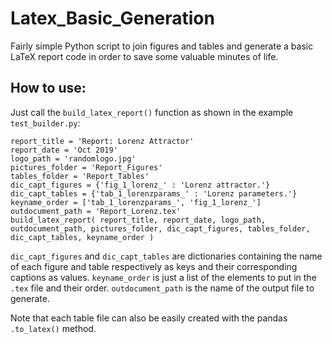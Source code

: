 # Latex_Basic_Generation
Fairly simple Python script to join figures and tables and generate a basic LaTeX report code in order to save some valuable minutes of life.

## How to use:

Just call the `build_latex_report()` function as shown in the example `test_builder.py`:

	report_title = 'Report: Lorenz Attractor'
	report_date = 'Oct 2019'
	logo_path = 'randomlogo.jpg'
	pictures_folder = 'Report_Figures'
	tables_folder = 'Report_Tables'
	dic_capt_figures = {'fig_1_lorenz_' : 'Lorenz attractor.'}
	dic_capt_tables = {'tab_1_lorenzparams_' : 'Lorenz parameters.'}
	keyname_order = ['tab_1_lorenzparams_', 'fig_1_lorenz_']
	outdocument_path = 'Report_Lorenz.tex'
	build_latex_report( report_title, report_date, logo_path, outdocument_path, pictures_folder, dic_capt_figures, tables_folder, dic_capt_tables, keyname_order )

`dic_capt_figures` and `dic_capt_tables` are dictionaries containing the name of each figure and table respectively as keys and their corresponding captions as values. `keyname_order` is just a list of the elements to put in the `.tex` file and their order. `outdocument_path` is the name of the output file to generate.

Note that each table file can also be easily created with the pandas `.to_latex()` method.
